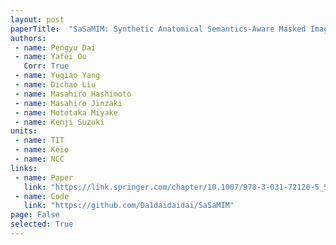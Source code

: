 ```yaml
---
layout: post
paperTitle:  "SaSaMIM: Synthetic Anatomical Semantics-Aware Masked Image Modeling for Colon Tumor Segmentation in Non-contrast Abdominal Computed Tomography"
authors:
 - name: Pengyu Dai
 - name: Yafei Ou
   Corr: True
 - name: Yuqiao Yang
 - name: Dichao Liu
 - name: Masahiro Hashimoto
 - name: Masahiro Jinzaki
 - name: Mototaka Miyake
 - name: Kenji Suzuki
units:
 - name: TIT
 - name: Keio
 - name: NCC
links:
 - name: Paper
   link: "https://link.springer.com/chapter/10.1007/978-3-031-72120-5_53"
 - name: Code
   link: "https://github.com/Da1daidaidai/SaSaMIM"
page: False
selected: True
---
```


